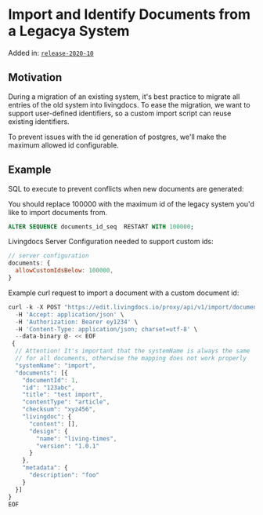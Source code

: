 # Import and Identify Documents from a Legacya System

Added in: [`release-2020-10`](https://github.com/livingdocsIO/livingdocs-release-notes/blob/master/releases/release-2020-10.md)

## Motivation

During a migration of an existing system, it's best practice to migrate all entries of the old system into livingdocs.
To ease the migration, we want to support user-defined identifiers, so a custom import script can reuse existing identifiers.

To prevent issues with the id generation of postgres, we'll make the maximum allowed id configurable.

## Example
SQL to execute to prevent conflicts when new documents are generated:

You should replace 100000 with the maximum id of the legacy system you'd like to import documents from.

```sql
ALTER SEQUENCE documents_id_seq  RESTART WITH 100000;
```

Livingdocs Server Configuration needed to support custom ids:

```js
// server configuration
documents: {
  allowCustomIdsBelow: 100000,
}
```

Example curl request to import a document with a custom document id:

```js
curl -k -X POST "https://edit.livingdocs.io/proxy/api/v1/import/documents" \
  -H 'Accept: application/json' \
  -H 'Authorization: Bearer ey1234' \
  -H 'Content-Type: application/json; charset=utf-8' \
  --data-binary @- << EOF
 {
  // Attention! It's important that the systemName is always the same
  // for all documents, otherwise the mapping does not work properly
  "systemName": "import",
  "documents": [{
    "documentId": 1,
    "id": "123abc",
    "title": "test import",
    "contentType": "article",
    "checksum": "xyz456",
    "livingdoc": {
      "content": [],
      "design": {
        "name": "living-times",
        "version": "1.0.1"
      }
    },
    "metadata": {
      "description": "foo"
    }
  }]
}
EOF
```